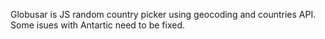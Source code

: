 Globusar is JS random country picker using geocoding and countries API. Some isues with Antartic need to be fixed.
